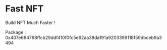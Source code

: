 # Fast NFT

Build NFT Much Faster !

Package : 0x407e664798ffcb29ddf410f0fc5e62aa38da191a9203399118f59dbceb9a3494